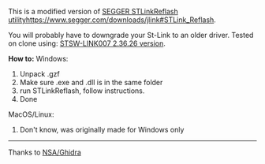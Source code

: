 This is a modified version of [SEGGER STLinkReflash utility](https://www.segger.com/downloads/jlink#STLink_Reflash)https://www.segger.com/downloads/jlink#STLink_Reflash.

You will probably have to downgrade your St-Link to an older driver. Tested on clone using: [STSW-LINK007 2.36.26 version](https://www.st.com/en/development-tools/stsw-link007.html).

**How to:**
Windows:
1. Unpack .gzf
2. Make sure .exe and .dll is in the same folder
3. run STLinkReflash, follow instructions.
4. Done

MacOS/Linux:
1. Don't know, was originally made for Windows only
___
Thanks to [NSA/Ghidra]([https://pages.github.com/](https://github.com/NationalSecurityAgency/ghidra)https://github.com/NationalSecurityAgency/ghidra)

